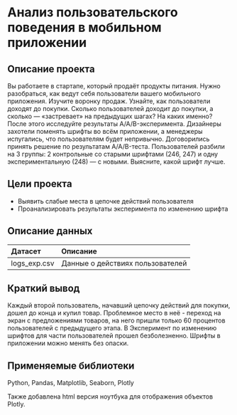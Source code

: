 # Анализ пользовательского поведения в мобильном приложении

## Описание проекта

Вы работаете в стартапе, который продаёт продукты питания. Нужно разобраться, как ведут себя пользователи вашего мобильного приложения.
Изучите воронку продаж. Узнайте, как пользователи доходят до покупки. Сколько пользователей доходит до покупки, а сколько — «застревает» на предыдущих шагах? На каких именно?
После этого исследуйте результаты A/A/B-эксперимента. Дизайнеры захотели поменять шрифты во всём приложении, а менеджеры испугались, что пользователям будет непривычно. Договорились принять решение по результатам A/A/B-теста. Пользователей разбили на 3 группы: 2 контрольные со старыми шрифтами (246, 247) и одну экспериментальную (248) — с новыми. Выясните, какой шрифт лучше.

## Цели проекта

- Выявить слабые места в цепочке действий пользователя
- Проанализировать результаты эксперимента по изменению шрифта

## Описание данных

| Датасет | Описание | 
| :---------------------- | :---------------------- | 
| logs_exp.csv | Данные о действиях пользователей  | 

## Краткий вывод

Каждый второй пользователь, начавший цепочку действий для покупки, дошел до конца и купил товар. Проблемное место в неё - переход на экран с предложениями товаров, на него пришли только 60 процентов пользователей с предыдущего этапа. В
Эксперимент по изменению шрифтов для части пользователей прошел безболезненно. Шрифты в приложении можно менять без опаски.

## Применяемые библиотеки

Python, Pandas, Matplotlib, Seaborn, Plotly

Также добавлена html версия ноутбука для отображения объектов Plotly.